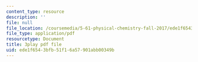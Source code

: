 ```yaml
---
content_type: resource
description: ''
file: null
file_location: /coursemedia/5-61-physical-chemistry-fall-2017/ede1f6543bfb51f16a57901abb00349b_SSVdDcC2LrQ.pdf
file_type: application/pdf
resourcetype: Document
title: 3play pdf file
uid: ede1f654-3bfb-51f1-6a57-901abb00349b
---
```

